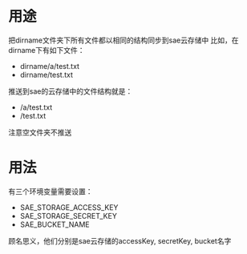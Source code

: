 # 用途
把dirname文件夹下所有文件都以相同的结构同步到sae云存储中
比如，在dirname下有如下文件：
*    dirname/a/test.txt
*    dirname/test.txt

推送到sae的云存储中的文件结构就是：
*    /a/test.txt
*    /test.txt

注意空文件夹不推送

# 用法
有三个环境变量需要设置：
* SAE_STORAGE_ACCESS_KEY 
* SAE_STORAGE_SECRET_KEY
* SAE_BUCKET_NAME

顾名思义，他们分别是sae云存储的accessKey, secretKey, bucket名字